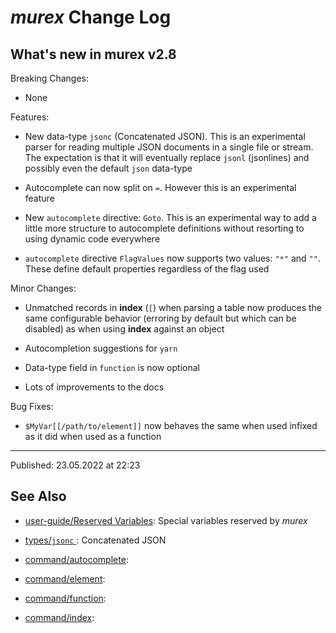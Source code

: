 # _murex_ Change Log

## What's new in murex v2.8

Breaking Changes:

* None

Features:

* New data-type `jsonc` (Concatenated JSON). This is an experimental parser for reading multiple JSON documents in a single file or stream. The expectation is that it will eventually replace `jsonl` (jsonlines) and possibly even the default `json` data-type

* Autocomplete can now split on `=`. However this is an experimental feature

* New `autocomplete` directive: `Goto`. This is an experimental way to add a little more structure to autocomplete definitions without resorting to using dynamic code everywhere

* `autocomplete` directive `FlagValues` now supports two values: `"*"` and `""`. These define default properties regardless of the flag used

Minor Changes:

* Unmatched records in **index** (`[`) when parsing a table now produces the same configurable behavior (erroring by default but which can be disabled) as when using **index** against an object

* Autocompletion suggestions for `yarn`

* Data-type field in `function` is now optional

* Lots of improvements to the docs

Bug Fixes:

* `$MyVar[[/path/to/element]]` now behaves the same when used infixed as it did when used as a function

<hr>

Published: 23.05.2022 at 22:23

## See Also

* [user-guide/Reserved Variables](../user-guide/reserved-vars.md):
  Special variables reserved by _murex_
* [types/`jsonc` ](../types/jsonc.md):
  Concatenated JSON
* [command/autocomplete](../command/autocomplete.md):
  
* [command/element](../command/element.md):
  
* [command/function](../command/function.md):
  
* [command/index](../command/index.md):
  